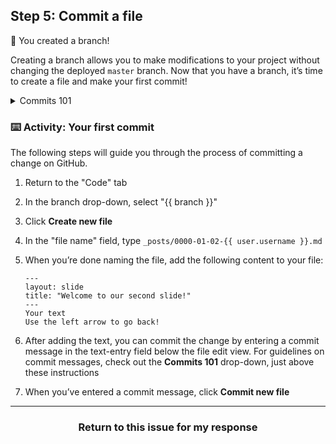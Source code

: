 ## Step 5: Commit a file

:tada: You created a branch!

Creating a branch allows you to make modifications to your project without changing the deployed `master` branch. Now that you have a branch, it’s time to create a file and make your first commit!

<details><summary>Commits 101</summary>

## Commits 101

When you’re finished creating or making changes to a file on GitHub, scroll to the bottom of the page. Then find the "Commit new file" section.

In the first field, type a commit message. The commit message should briefly tell contributors about the changes you are introducing to the file.

### Rules to live by for commit messages:

- Don’t end your commit message with a period.
- Keep your commit messages to 50 characters or less. Add extra detail in the extended description window if necessary. This is located just below the subject line.
- Use active voice. For example, "add" instead of "added" and "merge" instead of "merged".
- Think of your commit as expressing intent to introduce a change.

<hr>
</details>

### :keyboard: Activity: Your first commit

The following steps will guide you through the process of committing a change on GitHub.

1. Return to the "Code" tab
1. In the branch drop-down, select "{{ branch }}"
1. Click **Create new file**
1. In the "file name" field, type `_posts/0000-01-02-{{ user.username }}.md`
1. When you’re done naming the file, add the following content to your file:

       ---
       layout: slide
       title: "Welcome to our second slide!"
       ---
       Your text
       Use the left arrow to go back!


1. After adding the text, you can commit the change by entering a commit message in the text-entry field below the file edit view. For guidelines on commit messages, check out the **Commits 101** drop-down, just above these instructions
1. When you’ve entered a commit message, click **Commit new file**

<hr>
<h3 align="center">Return to this issue for my response</h3>
